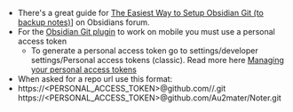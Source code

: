 
- There's a great guide for [The Easiest Way to Setup Obsidian Git (to backup notes)](https://forum.obsidian.md/t/the-easiest-way-to-setup-obsidian-git-to-backup-notes/51429)] on Obsidians forum. 
- For the [Obsidian Git plugin](https://publish.obsidian.md/git-doc/Start+here) to work on mobile you must use a personal access token 
	- To generate a personal access token go to settings/developer settings/Personal access tokens (classic). Read more here [Managing your personal access tokens](https://docs.github.com/en/authentication/keeping-your-account-and-data-secure/managing-your-personal-access-tokens) 
 - When asked for a repo url use this format:
 - https://<PERSONAL_ACCESS_TOKEN>@github.com/<USERNAME>/<REPO>.git
	https://<PERSONAL_ACCESS_TOKEN>@github.com/Au2mater/Noter.git


